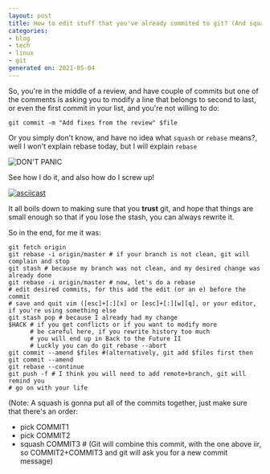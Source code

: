 ```yaml
---
layout: post
title: How to edit stuff that you've already commited to git? (And squash as a bonus)
categories:
- blog
- tech
- linux
- git
generated on: 2021-05-04
---
```

So, you're in the middle of a review, and have couple of commits but one of the comments is asking you to modify a line
that belongs to second to last, or even the first commit in your list, and you're not willing to do:

`git commit -m "Add fixes from the review" $file`

Or you simply don't know, and have no idea what `squash` or `rebase` means?, well I won't explain rebase today, but I
will explain `rebase`

![DON'T PANIC](https://media.giphy.com/media/O8FdP4NKLFKcU/giphy.gif)

See how I do it, and also how do I screw up!

[![asciicast](https://asciinema.org/a/bUdcrFZRRAzCHQk2EyG7ru9mA.svg)](https://asciinema.org/a/bUdcrFZRRAzCHQk2EyG7ru9mA)

It all boils down to making sure that you **trust** git, and hope that things are small enough so that if you lose the
stash, you can always rewrite it.

So in the end, for me it was:

```
git fetch origin
git rebase -i origin/master # if your branch is not clean, git will complain and stop
git stash # because my branch was not clean, and my desired change was already done
git rebase -i origin/master # now, let's do a rebase
# edit desired commits, for this add the edit (or an e) before the commit
# save and quit vim ([esc]+[:][x] or [esc]+[:][w][q], or your editor, if you're using something else
git stash pop # because I already had my change
$HACK # if you get conflicts or if you want to modify more
      # be careful here, if you rewrite history too much
      # you will end up in Back to the Future II
      # Luckly you can do git rebase --abort
git commit --amend $files #(alternatively, git add $files first then git commit --amend
git rebase --continue
git push -f # I think you will need to add remote+branch, git will remind you
# go on with your life
```

(Note: A squash is gonna put all of the commits together, just make sure that there's an order:

* pick COMMIT1
* pick COMMIT2
* squash COMMIT3 # (Git will combine this commit, with the one above iir, so COMMIT2+COMMIT3 and git will ask you for a new commit message) 
